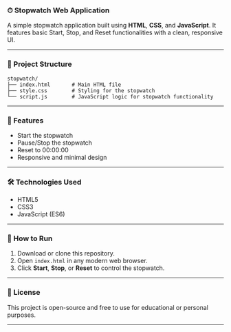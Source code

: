 ### ⏱ Stopwatch Web Application

A simple stopwatch application built using **HTML**, **CSS**, and **JavaScript**. It features basic Start, Stop, and Reset functionalities with a clean, responsive UI.

---

### 📁 Project Structure

```
stopwatch/
├── index.html       # Main HTML file
├── style.css        # Styling for the stopwatch
└── script.js        # JavaScript logic for stopwatch functionality
```

---

### 🚀 Features

* Start the stopwatch
* Pause/Stop the stopwatch
* Reset to 00:00:00
* Responsive and minimal design

---

### 🛠 Technologies Used

* HTML5
* CSS3
* JavaScript (ES6)

---

### 🔧 How to Run

1. Download or clone this repository.
2. Open `index.html` in any modern web browser.
3. Click **Start**, **Stop**, or **Reset** to control the stopwatch.

---

### 📄 License

This project is open-source and free to use for educational or personal purposes.

---
